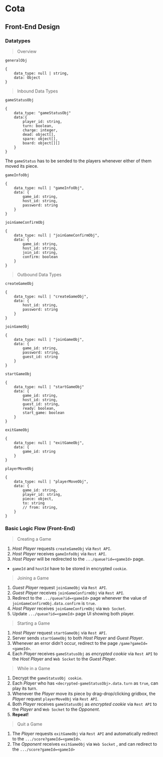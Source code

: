 # Cota

## Front-End Design

### Datatypes

> Overview

```generalObj```

```
{
    data_type: null | string,
    data: Object
}
```

> Inbound Data Types

```gameStatusObj```
```
{
    data_type: "gameStatusObj"
    data:{
        player_id: string,
        turn: boolean,
        charge: integer,
        dead: object[],
        spare: object[],
        board: object[][]
    }
}
```

The ```gameStatus``` has to be sended to the players whenever either of them moved its piece.

```gameInfoObj```
```
{
    data_type: null | "gameInfoObj",
    data: {
        game_id: string,
        host_id: string,
        password: string
    }
}
```

```joinGameConfirmObj```
```
{
    data_type: null | "joinGameConfirmObj",
    data: {
        game_id: string,
        host_id: string,
        join_id: string,
        confirm: boolean
    }
}
```

> Outbound Data Types

```createGameObj```
```
{
    data_type: null | "createGameObj",
    data: {
        host_id: string,
        password: string
    }
}
```

```joinGameObj```
```
{
    data_type: null | "joinGameObj",
    data: {
        game_id: string,
        password: string,
        guest_id: string
    }
}
```

```startGameObj```
```
{
    data_type: null | "startGameObj"
    data: {
        game_id: string,
        host_id: string,
        guest_id: string,
        ready: boolean,
        start_game: boolean
    }
}
```

```exitGameObj```
```
{
    data_type: null | "exitGameObj",
    data: {
        game_id: string
    }
}
```

```playerMoveObj```
```
{
    data_type: null | "playerMoveObj",
    data: {
        game_id: string,
        player_id: string,
        piece: object,
        to: string
        // from: string,
    }
}
```

### Basic Logic Flow (Front-End)

> Creating a Game
1. *Host Player* requests ```createGameObj``` via ```Rest API```.
2. *Host Player* receives ```gameInfoObj``` via ```Rest API```.
3. *Host Player* will be redirected to the ```.../queue?id=<gameId>``` page.

- ```gameId``` and ```hostId``` have to be stored in encrypted ```cookie```.

> Joining a Game
1. *Guest Player* request ```joinGameObj``` via ```Rest API```.
2. *Guest Player* receives ```joinGameConfirmObj``` via ```Rest API```. 
3. Redirect to the ```.../queue?id=<gameId>``` page whenever the value of ```joinGameConfirmObj.data.confirm``` is ```true```.
4. *Host Player* receives ```joinGameConfirmObj``` via ```Web Socket```.
5. Update ```.../queue?id=<gameId>``` page UI showing both player.

> Starting a Game
1. *Host Player* request ```startGameObj``` via ```Rest API```.
2. Server sends ```startGameObj``` to both *Host Player* and *Guest Player*.
3. Whenever an error didn't occur, redirect to the page ```/game?gameId=<gameId>```.
4. Each *Player* receives ```gameStatusObj``` as *encrypted cookie* via ```Rest API``` to the *Host Player* and ```Web Socket``` to the *Guest Player*.

> While in a Game
1. Decrypt the ```gameStatusObj cookie```. 
2. Each *Player* who has ```<decrypted-gameStatusObj>.data.turn``` as ```true```, can play its turn.
3. Whenever the *Player* move its piece by drag-drop/clicking gridbox, the *Player* request ```playerMoveObj``` via ```Rest API```.
4. Both *Player* receives ```gameStatusObj``` as *encrypted cookie* via ```Rest API``` to the *Player* and ```Web Socket``` to the *Opponent*.
5. **Repeat!**

> Quit a Game
1. The *Player* requests ```exitGameObj``` via `Rest API` and automatically redirect to the ```.../score?gameId=<gameId>```.
2. The *Opponent* receives ```exitGameObj``` via `Web Socket` , and can redirect to the ```.../score?gameId=<gameId>```

